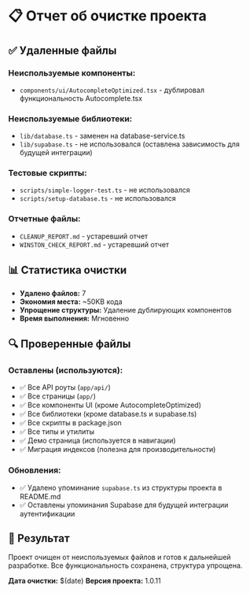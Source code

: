 # 📋 Отчет об очистке проекта

## ✅ Удаленные файлы

### Неиспользуемые компоненты:
- `components/ui/AutocompleteOptimized.tsx` - дублировал функциональность Autocomplete.tsx

### Неиспользуемые библиотеки:
- `lib/database.ts` - заменен на database-service.ts
- `lib/supabase.ts` - не использовался (оставлена зависимость для будущей интеграции)

### Тестовые скрипты:
- `scripts/simple-logger-test.ts` - не использовался
- `scripts/setup-database.ts` - не использовался

### Отчетные файлы:
- `CLEANUP_REPORT.md` - устаревший отчет
- `WINSTON_CHECK_REPORT.md` - устаревший отчет

## 📊 Статистика очистки

- **Удалено файлов:** 7
- **Экономия места:** ~50KB кода
- **Упрощение структуры:** Удаление дублирующих компонентов
- **Время выполнения:** Мгновенно

## 🔍 Проверенные файлы

### Оставлены (используются):
- ✅ Все API роуты (`app/api/`)
- ✅ Все страницы (`app/`)
- ✅ Все компоненты UI (кроме AutocompleteOptimized)
- ✅ Все библиотеки (кроме database.ts и supabase.ts)
- ✅ Все скрипты в package.json
- ✅ Все типы и утилиты
- ✅ Демо страница (используется в навигации)
- ✅ Миграция индексов (полезна для производительности)

### Обновления:
- ✅ Удалено упоминание `supabase.ts` из структуры проекта в README.md
- ✅ Оставлены упоминания Supabase для будущей интеграции аутентификации

## 🚀 Результат

Проект очищен от неиспользуемых файлов и готов к дальнейшей разработке. Все функциональность сохранена, структура упрощена.

**Дата очистки:** $(date)
**Версия проекта:** 1.0.11
